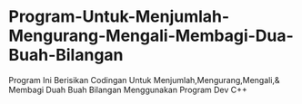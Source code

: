 # Program-Untuk-Menjumlah-Mengurang-Mengali-Membagi-Dua-Buah-Bilangan
Program Ini Berisikan Codingan Untuk Menjumlah,Mengurang,Mengali,& Membagi Duah Buah Bilangan
Menggunakan Program Dev C++
